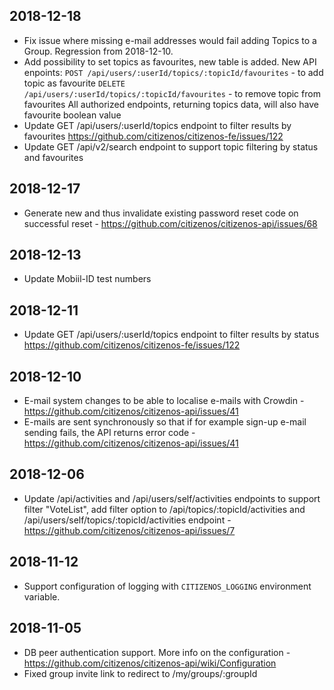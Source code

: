 ## 2018-12-18

* Fix issue where missing e-mail addresses would fail adding Topics to a Group. Regression from 2018-12-10.
* Add possibility to set topics as favourites, new table is added. New API enpoints:
    `POST /api/users/:userId/topics/:topicId/favourites` - to add topic as favourite
    `DELETE /api/users/:userId/topics/:topicId/favourites` - to remove topic from favourites
    All authorized endpoints, returning topics data, will also have favourite boolean value
* Update GET /api/users/:userId/topics endpoint to filter results by favourites https://github.com/citizenos/citizenos-fe/issues/122
* Update GET /api/v2/search endpoint to support topic filtering by status and favourites

## 2018-12-17

* Generate new and thus invalidate existing password reset code on successful reset - https://github.com/citizenos/citizenos-api/issues/68 

## 2018-12-13

* Update Mobiil-ID test numbers

## 2018-12-11

* Update GET /api/users/:userId/topics endpoint to filter results by status https://github.com/citizenos/citizenos-fe/issues/122

## 2018-12-10

* E-mail system changes to be able to localise e-mails with Crowdin - https://github.com/citizenos/citizenos-api/issues/41
* E-mails are sent synchronously so that if for example sign-up e-mail sending fails, the API returns error code - https://github.com/citizenos/citizenos-api/issues/41

## 2018-12-06

* Update /api/activities and /api/users/self/activities endpoints to support filter "VoteList", add filter option to /api/topics/:topicId/activities and /api/users/self/topics/:topicId/activities endpoint - https://github.com/citizenos/citizenos-api/issues/7

## 2018-11-12

* Support configuration of logging with `CITIZENOS_LOGGING` environment variable.

## 2018-11-05

* DB peer authentication support. More info on the configuration - https://github.com/citizenos/citizenos-api/wiki/Configuration
* Fixed group invite link to redirect to /my/groups/:groupId
